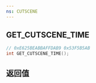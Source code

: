 ```yaml
---
ns: CUTSCENE
---
```

## GET_CUTSCENE_TIME

```c
// 0xE625BEABBAFFDAB9 0x53F5B5AB
int GET_CUTSCENE_TIME();
```


## 返回值
